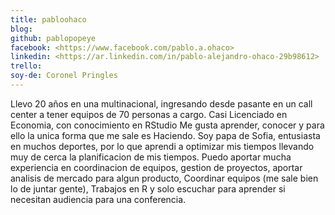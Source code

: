 ```yaml
---
title: pabloohaco
blog: 
github: pablopopeye
facebook: <https://www.facebook.com/pablo.a.ohaco>
linkedin: <https://ar.linkedin.com/in/pablo-alejandro-ohaco-29b98612>
trello: 
soy-de: Coronel Pringles
---
```


 

Llevo 20 años en una multinacional, ingresando desde pasante en un call center a tener equipos de 70 personas a cargo. Casi Licenciado en Economia, con conocimiento en RStudio
Me gusta aprender, conocer y para ello la unica forma que me sale es Haciendo. Soy papa de Sofia, entusiasta en muchos deportes, por lo que aprendi a optimizar mis tiempos llevando muy de cerca la planificacion de mis tiempos.
Puedo aportar mucha experiencia en coordinacion de equipos, gestion de proyectos, aportar analisis de mercado para algun producto, Coordinar equipos (me sale bien lo de juntar gente), Trabajos en R y solo escuchar para aprender si necesitan audiencia para una conferencia.

